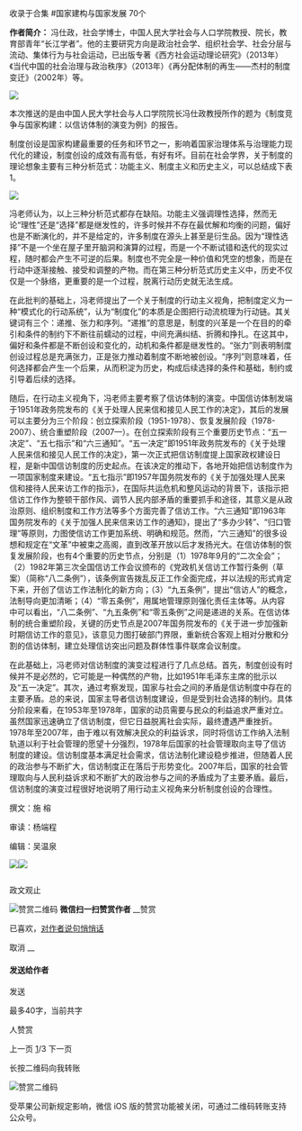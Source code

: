 

收录于合集 #国家建构与国家发展 70个

  

**作者简介：**
冯仕政，社会学博士，中国人民大学社会与人口学院教授、院长，教育部青年“长江学者”。他的主要研究方向是政治社会学、组织社会学、社会分层与流动、集体行为与社会运动，已出版专著《西方社会运动理论研究》（2013年）《当代中国的社会治理与政治秩序》（2013年）《再分配体制的再生——杰村的制度变迁》（2002年）等。

![](/images/403/2.jpeg)

  

  

本次推送的是由中国人民大学社会与人口学院院长冯仕政教授所作的题为《制度竞争与国家构建：以信访体制的演变为例》的报告。

  

制度创设是国家构建最重要的任务和环节之一，影响着国家治理体系与治理能力现代化的建设，制度创设的成效有高有低，有好有坏。目前在社会学界，关于制度的理论想象主要有三种分析范式：功能主义、制度主义和历史主义，可以总结成下表1。

![](/images/403/3.png)

冯老师认为，以上三种分析范式都存在缺陷。功能主义强调理性选择，然而无论“理性”还是“选择”都是继发性的，许多时候并不存在最优解和均衡的问题，偏好也是不断演化的，并不是给定的，许多制度在源头上甚至是衍生品。因为“理性选择”不是一个坐在屋子里开脑洞和演算的过程，而是一个不断试错和迭代的现实过程，随时都会产生不可逆的后果。制度也不完全是一种价值和凭空的想象，而是在行动中逐渐接触、接受和调整的产物。而在第三种分析范式历史主义中，历史不仅仅是一个脉络，更重要的是一个过程，脱离行动历史就无法生成。  

  

在此批判的基础上，冯老师提出了一个关于制度的行动主义视角，把制度定义为一种“模式化的行动系统”，认为“制度化”的本质是企图把行动流梳理为行动链。其关键词有三个：递推、张力和序列。“递推”的意思是，制度的兴革是一个在目的的牵引和条件的制约下不断往前蠕动的过程，中间充满纠结、折腾和挣扎。在这其中，偏好和条件都是不断创设和变化的，动机和条件都是继发性的。“张力”则表明制度创设过程总是充满张力，正是张力推动着制度不断地被创设。“序列”则意味着，任何选择都会产生一个后果，从而积淀为历史，构成后续选择的条件和基础，制约或引导着后续的选择。

  

随后，在行动主义视角下，冯老师主要考察了信访体制的演变。中国信访体制发端于1951年政务院发布的《关于处理人民来信和接见人民工作的决定》，其后的发展可以主要分为三个阶段：创立探索阶段（1951-1978）、恢复发展阶段（1978-2007）、统合重塑阶段（2007—）。在创立探索阶段有三个重要历史节点：“五一决定”、“五七指示”和“六三通知”。“五一决定”即1951年政务院发布的《关于处理人民来信和接见人民工作的决定》，第一次正式把信访制度提上国家政权建设日程，是新中国信访制度的历史起点。在该决定的推动下，各地开始把信访制度作为一项国家制度来建设。“五七指示”即1957年国务院发布的《关于加强处理人民来信和接待人民来访工作的指示》，在国际共运危机和整风运动的背景下，该指示把信访工作作为整顿干部作风、调节人民内部矛盾的重要抓手和途径，其意义是从政治原则、组织制度和工作方法等多个方面完善了信访工作。“六三通知”即1963年国务院发布的《关于加强人民来信来访工作的通知》，提出了“多办少转”、“归口管理”等原则，力图使信访工作更加系统、明确和规范。然而，“六三通知”的很多设想和规定在“文革”中被束之高阁，直到改革开放以后才发扬光大。在信访体制的恢复发展阶段，也有4个重要的历史节点，分别是（1）1978年9月的“二次全会”；（2）1982年第三次全国信访工作会议颁布的《党政机关信访工作暂行条例（草案）（简称“八二条例”），该条例宣告拨乱反正工作全面完成，并以法规的形式肯定下来，开创了信访工作法制化的新方向；（3）“九五条例”，提出“信访人”的概念，法制导向更加清晰；（4）“零五条例”，用属地管理原则强化责任主体等。从内容中可以看出，“八二条例”、“九五条例”和“零五条例”之间是递进的关系。在信访体制的统合重塑阶段，关键的历史节点是2007年国务院发布的《关于进一步加强新时期信访工作的意见》，该意见力图打破部门界限，重新统合客观上相对分散和分割的信访体制，建立处理信访突出问题及群体性事件联席会议制度。

  

在此基础上，冯老师对信访制度的演变过程进行了几点总结。首先，制度创设有时候并不是必然的，它可能是一种偶然的产物，比如1951年毛泽东主席的批示以及“五一决定”。其次，通过考察发现，国家与社会之间的矛盾是信访制度中存在的主要矛盾。总的来说，国家主导者信访制度建设，但是受到社会选择的制约。具体分阶段来看，在1953年至1978年，国家的动员需要与民众的利益追求严重对立。虽然国家迅速确立了信访制度，但它日益脱离社会实际，最终遭遇严重挫折。1978年至2007年，由于难以有效解决民众的利益诉求，同时将信访工作纳入法制轨道以利于社会管理的愿望十分强烈，1978年后国家的社会管理取向主导了信访制度的建设。信访制度基本满足社会需求，信访法制化建设稳步推进，但随着人民的政治参与不断扩大，信访制度正在落后于形势变化。2007年后，国家的社会管理取向与人民利益诉求和不断扩大的政治参与之间的矛盾成为了主要矛盾。最后，信访制度的演变过程很好地说明了用行动主义视角来分析制度创设的合理性。

  

  

撰文：施 榕

审读：杨端程

编辑：吴温泉

![](/images/403/4.jpeg)![](/images/403/5.jpeg)

![]()

政文观止

![赞赏二维码]() **微信扫一扫赞赏作者** __赞赏

已喜欢，[对作者说句悄悄话](javascript:;)

取消 __

#### 发送给作者

发送

最多40字，当前共字

[](javascript:;) 人赞赏

上一页 [1](javascript:;)/3 下一页

长按二维码向我转账

![赞赏二维码]()

受苹果公司新规定影响，微信 iOS 版的赞赏功能被关闭，可通过二维码转账支持公众号。

